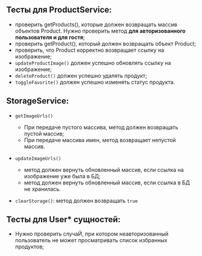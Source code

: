 ## Тесты для ProductService:

- проверить getProducts(), которые должен возвращать массив объектов Product. Нужно проверить метод **для авторизованного пользователя и для гостя**;
- проверить getProduct(), который должен возвращать объект Product;
- проверить, что Product корректно возвращает ссылку на изображение;
- `updateProductImage()` должен успешно обновлять ссылку на изображение;
- `deleteProduct()` должен успешно удалять продукт;
- `toggleFavorite()` должен успешно изменять статус продукта.

## StorageService:

- `getImageUrls()`
  - При передаче пустого массива, метод должен возвращать пустой массив;
  - При передаче массива имен, метод возвращает непустой массив.

- `updateImageUrls()` 
  - метод должен вернуть обновленный массив, если ссылка на изображение уже была в БД;
  - метод должен вернуть обновленный массив, если ссылка в БД не хранилась.


- `clearStorage()`: метод должен возвращать `true`

## Тесты для User* сущностей:

- Нужно проверить случаЙ, при котором неавторизованный пользователь не может просматривать список избранных продуктов;
